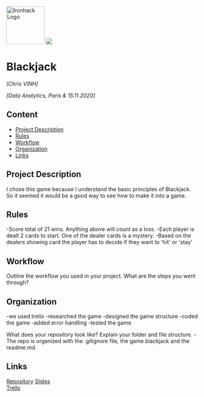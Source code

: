 <img src="https://bit.ly/2VnXWr2" alt="Ironhack Logo" width="100"/>

<img src= "https://i1.wp.com/worldinsport.com/wp-content/uploads/2020/04/blackjack.jpg"/>

# Blackjack
*[Chris VINH]*

*[Data Analytics, Paris & 15.11.2020]*

## Content
- [Project Description](#project-description)
- [Rules](#rules)
- [Workflow](#workflow)
- [Organization](#organization)
- [Links](#links)

## Project Description
I chose this game because I understand the basic principles of Blackjack.  So it seemed it would be a good way to see how to make it into a game.  

## Rules
-Score total of 21 wins.  Anything above will count as a loss.
-Each player is dealt 2 cards to start. One of the dealer cards is a mystery.
-Based on the dealers showing card the player has to decide if they want to 'hit' or 'stay'


## Workflow
Outline the workflow you used in your project. What are the steps you went through?

## Organization
-we used trello
-researched the game
-designed the game structure
-coded the game
-added error handling
-tested the game

What does your repository look like? Explain your folder and file structure.
-The repo is organized with the .gitignore file, the game blackjack and the readme.md.

## Links
[Repository](https://github.com/chrisvinhston/data-ft-par-labs/blob/main/Projects/Week-1/your-project/BlackJack.ipynb)
[Slides](https://docs.google.com/presentation/d/1jyxPKXOjTPu8dM7cE8SK58oepwFHiTDYR1dkvtwmIqU/edit#slide=id.g442eb61d9d_0_7)  
[Trello](https://trello.com/b/cHKQYyHX/black-jack)  
